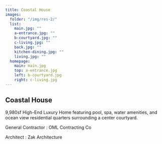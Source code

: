 ```yaml
---
title: Coastal House
images:
  folder: "/img/res-2/"
  list:
    main.jpg: ""
    a-entrance.jpg: ""
    b-courtyard.jpg: ""
    c-living.jpg: ""
    back.jpg: ""
    kitchen-dining.jpg: ""
    living.jpg: ""
  homepage:
    main: main.jpg
    top: a-entrance.jpg
    left: b-courtyard.jpg
    right: c-living.jpg
---
```

## Coastal House

9,980sf High-End Luxury Home featuring pool, spa, water amenities,
and ocean view residential quarters surrounding a center courtyard.

General Contractor
: OML Contracting Co

Architect
: Zak Architecture
